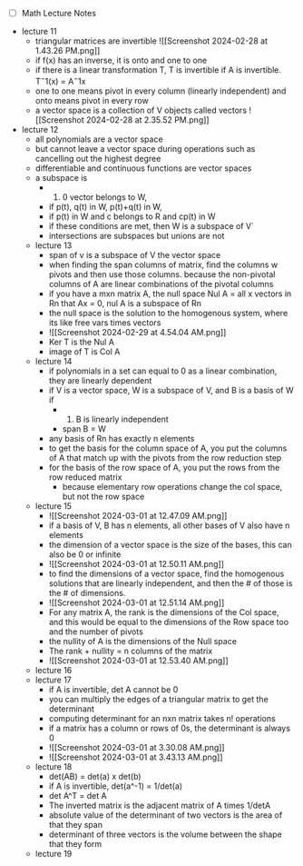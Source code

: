 - [ ] Math Lecture Notes
- lecture 11
	- triangular matrices are invertible
	![[Screenshot 2024-02-28 at 1.43.26 PM.png]]
	- if f(x) has an inverse, it is onto and one to one
	- if there is a linear transformation T, T is invertible if A is invertible. T$^-1$(x) = A$^-1$x
	- one to one means pivot in every column (linearly independent) and onto means pivot in every row
	- a vector space is a collection of V objects called vectors
	![[Screenshot 2024-02-28 at 2.35.52 PM.png]]
- lecture 12
	- all polynomials are a vector space
	- but cannot leave a vector space during operations such as cancelling out the highest degree
	- differentiable and continuous functions are vector spaces
	- a subspace is 
		- 1. 0 vector belongs to W, 
		- if p(t), q(t) in W, p(t)+q(t) in W,
		- if p(t) in W and c belongs to R and cp(t) in W
		- if these conditions are met, then W is a subspace of V`
		- intersections are subspaces but unions are not
	- lecture 13
		- span of v is a subspace of V the vector space
		- when finding the span columns of matrix, find the columns w pivots and then use those columns. because the non-pivotal columns of A are linear combinations of the pivotal columns
		- if you have a mxn matrix A, the null space Nul A = all x vectors in Rn that Ax = 0, nul A is a subspace of Rn
		- the null space is the solution to the homogenous system, where its like free vars times vectors
		- ![[Screenshot 2024-02-29 at 4.54.04 AM.png]]
		- Ker T is the Nul A
		- image of T is Col A
	- lecture 14
		- if polynomials in a set can equal to 0 as a linear combination, they are linearly dependent
		- if V is a vector space, W is a subspace of V, and B is a basis of W if 
			- 1. B is linearly independent
			- span B = W
		- any basis of Rn has exactly n elements 
		- to get the basis for the column space of A, you put the columns of A that match up with the pivots from the row reduction step
		- for the basis of the row space of A, you put the rows from the row reduced matrix 
			- because elementary row operations change the col space, but not the row space
	- lecture 15
		-  ![[Screenshot 2024-03-01 at 12.47.09 AM.png]]
		- if a basis of V, B has n elements, all other bases of V also have n elements
		- the dimension of a vector space is the size of the bases, this can also be 0 or infinite
		- ![[Screenshot 2024-03-01 at 12.50.11 AM.png]]
		- to find the dimensions of a vector space, find the homogenous solutions that are linearly independent, and then the # of those is the # of dimensions. 
		- ![[Screenshot 2024-03-01 at 12.51.14 AM.png]]
		- For any matrix A, the rank is the dimensions of the Col space, and this would be equal to the dimensions of the Row space too and the number of pivots
		- the nullity of A is the dimensions of the Null space
		- The rank + nullity = n columns of the matrix
		- ![[Screenshot 2024-03-01 at 12.53.40 AM.png]]
	- lecture 16
	- lecture 17
		- if A is invertible, det A cannot be 0
		- you can multiply the edges of a triangular matrix to get the determinant
		- computing determinant for an nxn matrix takes n! operations
		- if a matrix has a column or rows of 0s, the determinant is always 0 
		- ![[Screenshot 2024-03-01 at 3.30.08 AM.png]]
		- ![[Screenshot 2024-03-01 at 3.43.13 AM.png]]
	- lecture 18
		- det(AB) = det(a) x det(b)
		- if A is invertible, det(a^-1) = 1/det(a)
		- det A^T = det A
		- The inverted matrix is the adjacent matrix of A times 1/detA
		- absolute value of the determinant of two vectors is the area of that they span 
		- determinant of three vectors is the volume between the shape that they form 
	- lecture 19 